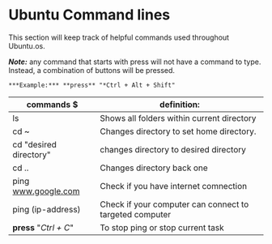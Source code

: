 # Ubuntu Command lines

This section will keep track of helpful commands used throughout Ubuntu.os.

***Note:*** any command that starts with press will not have a command to type. Instead, a combination of buttons will be pressed.
```
***Example:*** **press** "*Ctrl + Alt + Shift"
```

|                commands  $                   |                           definition:                              |
|----------------------------------------------|--------------------------------------------------------------------|
|  ls                                          |    Shows all folders within current directory                      |
|  cd ~                                        |    Changes directory to set home directory.                        |
|  cd "desired directory"                      |    changes directory to desired directory                          |
|  cd ..                                       |    Changes directory back one                                      |
|  ping www.google.com                         |    Check if you have internet comnection                           |
|  ping (ip-address)                           |    Check if your computer can connect to targeted computer         |
|  **press** "*Ctrl + C*"                      |    To stop ping or stop current task                               |
